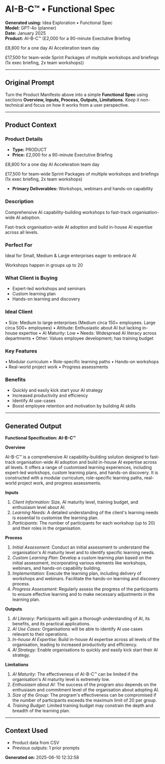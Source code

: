 # AI-B-C™ • Functional Spec

**Generated using:** Idea Exploration • Functional Spec  
**Model:** GPT-4o (planner)  
**Date:** January 2025  
**Product:** AI-B-C™ (£2,000 for a 90-minute Exectutive Briefing

£8,800 for a one day AI Acceleration team day

£17,500 for team-wide Sprint Packages of multiple workshops and briefings  (1x exec briefing, 2x team workshops))

---

## Original Prompt
Turn the Product Manifesto above into a simple **Functional Spec** using sections **Overview, Inputs, Process, Outputs, Limitations**. Keep it non-technical and focus on how it works from a user perspective.

---

## Product Context

### **Product Details**
- **Type:** PRODUCT
- **Price:** £2,000 for a 90-minute Exectutive Briefing

£8,800 for a one day AI Acceleration team day

£17,500 for team-wide Sprint Packages of multiple workshops and briefings  (1x exec briefing, 2x team workshops)
- **Primary Deliverables:** Workshops, webinars and hands-on capability

### **Description**
Comprehensive AI capability-building workshops to fast-track organisation-wide AI adoption.

Fast-track organisation-wide AI adoption and build in-house AI expertise across all levels.

### **Perfect For**
Ideal for Small, Medium & Large enterprises eager to embrace AI

Workshops happen in groups up to 20

### **What Client is Buying**
- Expert-led workshops and seminars  
- Custom learning plan
- Hands-on learning and discovery

### **Ideal Client**
• Size: Medium to large enterprises (Medium circa 150+ employees. Large circa 500+ employees) 
• Attitude: Enthusiastic about AI but lacking in-house expertise 
• AI Maturity: Low 
• Needs: Widespread AI literacy across departments 
• Other: Values employee development; has training budget

### **Key Features**
• Modular curriculum 
• Role-specific learning paths 
• Hands-on workshops 
• Real-world project work 
• Progress assessments

### **Benefits**
- Quickly and easily kick start your AI strategy
- Increased productivity and efficiency
- Identify AI use-cases
- Boost employee retention and motivation by building AI skills

---

## Generated Output

**Functional Specification: AI-B-C™**

**Overview**

AI-B-C™ is a comprehensive AI capability-building solution designed to fast-track organisation-wide AI adoption and build in-house AI expertise across all levels. It offers a range of customised learning experiences, including expert-led workshops, custom learning plans, and hands-on discovery. It is constructed with a modular curriculum, role-specific learning paths, real-world project work, and progress assessments.

**Inputs**

1. _Client Information:_ Size, AI maturity level, training budget, and enthusiasm level about AI.
2. _Learning Needs:_ A detailed understanding of the client's learning needs is essential to customise the learning plan.
3. _Participants:_ The number of participants for each workshop (up to 20) and their roles in the organisation.

**Process**

1. _Initial Assessment:_ Conduct an initial assessment to understand the organisation's AI maturity level and to identify specific learning needs. 
2. _Custom Learning Plan:_ Develop a custom learning plan based on the initial assessment, incorporating various elements like workshops, webinars, and hands-on capability building.
3. _Implementation:_ Execute the learning plan, including delivery of workshops and webinars. Facilitate the hands-on learning and discovery process.
4. _Progress Assessment:_ Regularly assess the progress of the participants to ensure effective learning and to make necessary adjustments in the learning plan.

**Outputs**

1. _AI Literacy:_ Participants will gain a thorough understanding of AI, its benefits, and its practical applications.
2. _AI Use Cases:_ Organisations will be able to identify AI use cases relevant to their operations.
3. _In-house AI Expertise:_ Build in-house AI expertise across all levels of the organisation, leading to increased productivity and efficiency.
4. _AI Strategy:_ Enable organisations to quickly and easily kick start their AI strategy.

**Limitations**

1. _AI Maturity:_ The effectiveness of AI-B-C™ can be limited if the organisation's AI maturity level is extremely low. 
2. _Enthusiasm about AI:_ The success of the program also depends on the enthusiasm and commitment level of the organisation about adopting AI.
3. _Size of the Group:_ The program's effectiveness can be compromised if the number of participants exceeds the maximum limit of 20 per group.
4. _Training Budget:_ Limited training budget may constrain the depth and breadth of the learning plan.

---

## Context Used
- Product data from CSV
- Previous outputs: 1 prior prompts

**Generated on:** 2025-06-10 12:32:58
